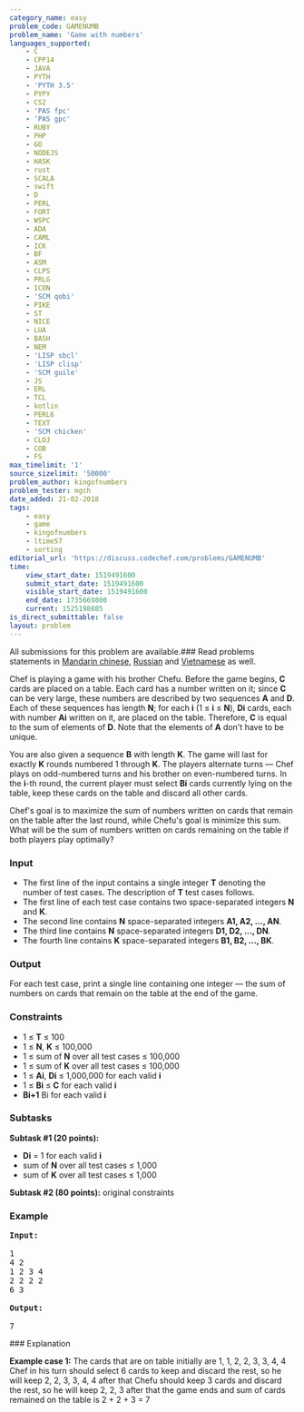 ```yaml
---
category_name: easy
problem_code: GAMENUMB
problem_name: 'Game with numbers'
languages_supported:
    - C
    - CPP14
    - JAVA
    - PYTH
    - 'PYTH 3.5'
    - PYPY
    - CS2
    - 'PAS fpc'
    - 'PAS gpc'
    - RUBY
    - PHP
    - GO
    - NODEJS
    - HASK
    - rust
    - SCALA
    - swift
    - D
    - PERL
    - FORT
    - WSPC
    - ADA
    - CAML
    - ICK
    - BF
    - ASM
    - CLPS
    - PRLG
    - ICON
    - 'SCM qobi'
    - PIKE
    - ST
    - NICE
    - LUA
    - BASH
    - NEM
    - 'LISP sbcl'
    - 'LISP clisp'
    - 'SCM guile'
    - JS
    - ERL
    - TCL
    - kotlin
    - PERL6
    - TEXT
    - 'SCM chicken'
    - CLOJ
    - COB
    - FS
max_timelimit: '1'
source_sizelimit: '50000'
problem_author: kingofnumbers
problem_tester: mgch
date_added: 21-02-2018
tags:
    - easy
    - game
    - kingofnumbers
    - ltime57
    - sorting
editorial_url: 'https://discuss.codechef.com/problems/GAMENUMB'
time:
    view_start_date: 1519491600
    submit_start_date: 1519491600
    visible_start_date: 1519491600
    end_date: 1735669800
    current: 1525198885
is_direct_submittable: false
layout: problem
---
```

All submissions for this problem are available.### Read problems statements in [Mandarin chinese](http://www.codechef.com/download/translated/LTIME57/mandarin/GAMENUMB.pdf), [Russian](http://www.codechef.com/download/translated/LTIME57/russian/GAMENUMB.pdf) and [Vietnamese](http://www.codechef.com/download/translated/LTIME57/vietnamese/GAMENUMB.pdf) as well.

Chef is playing a game with his brother Chefu. Before the game begins, **C** cards are placed on a table. Each card has a number written on it; since **C** can be very large, these numbers are described by two sequences **A** and **D**. Each of these sequences has length **N**; for each **i** (1 ≤ **i** ≤ **N**), **Di** cards, each with number **Ai** written on it, are placed on the table. Therefore, **C** is equal to the sum of elements of **D**. Note that the elements of **A** don't have to be unique.

You are also given a sequence **B** with length **K**. The game will last for exactly **K** rounds numbered 1 through **K**. The players alternate turns — Chef plays on odd-numbered turns and his brother on even-numbered turns. In the **i**-th round, the current player must select **Bi** cards currently lying on the table, keep these cards on the table and discard all other cards.

Chef's goal is to maximize the sum of numbers written on cards that remain on the table after the last round, while Chefu's goal is minimize this sum. What will be the sum of numbers written on cards remaining on the table if both players play optimally?

### Input

- The first line of the input contains a single integer **T** denoting the number of test cases. The description of **T** test cases follows.
- The first line of each test case contains two space-separated integers **N** and **K**.
- The second line contains **N** space-separated integers **A1, A2, ..., AN**.
- The third line contains **N** space-separated integers **D1, D2, ..., DN**.
- The fourth line contains **K** space-separated integers **B1, B2, ..., BK**.

### Output

For each test case, print a single line containing one integer — the sum of numbers on cards that remain on the table at the end of the game.

### Constraints

- 1 ≤ **T** ≤ 100
- 1 ≤ **N**, **K** ≤ 100,000
- 1 ≤ sum of **N** over all test cases ≤ 100,000
- 1 ≤ sum of **K** over all test cases ≤ 100,000
- 1 ≤ **Ai**, **Di** ≤ 1,000,000 for each valid **i**
- 1 ≤ **Bi** ≤ **C** for each valid **i**
- **Bi+1** Bi for each valid **i**

### Subtasks

**Subtask #1 (20 points):**

- **Di** = 1 for each valid **i**
- sum of **N** over all test cases ≤ 1,000
- sum of **K** over all test cases ≤ 1,000

**Subtask #2 (80 points):** original constraints

### Example

<pre><b>Input:</b>

1
4 2
1 2 3 4
2 2 2 2
6 3

<b>Output:</b>

7
</pre>### Explanation

**Example case 1:** The cards that are on table initially are 1, 1, 2, 2, 3, 3, 4, 4 Chef in his turn should select 6 cards to keep and discard the rest, so he will keep 2, 2, 3, 3, 4, 4 after that Chefu should keep 3 cards and discard the rest, so he will keep 2, 2, 3 after that the game ends and sum of cards remained on the table is 2 + 2 + 3 = 7
